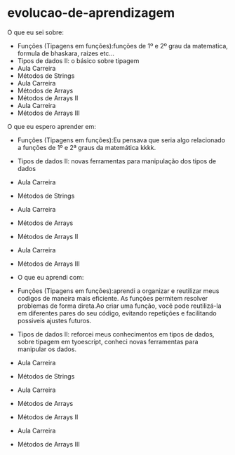 # evolucao-de-aprendizagem

O que eu sei sobre:
*  Funções (Tipagens em funções):funções de 1º e 2º grau da matematica, formula de bhaskara, raizes etc...
*  Tipos de dados II: o básico sobre tipagem
*  Aula Carreira
*  Métodos de Strings
*  Aula Carreira
*  Métodos de Arrays
*  Métodos de Arrays II
*  Aula Carreira
*  Métodos de Arrays III

  O que eu espero aprender em:
*  Funções (Tipagens em funções):Eu pensava que seria algo relacionado a funções de 1º e 2ª graus da matemática kkkk. 
*  Tipos de dados II: novas ferramentas para manipulação dos tipos de dados
*  Aula Carreira
*  Métodos de Strings
*  Aula Carreira
*  Métodos de Arrays
*  Métodos de Arrays II
*  Aula Carreira
*  Métodos de Arrays III

*  O que eu aprendi com:
*  Funções (Tipagens em funções):aprendi a organizar e reutilizar meus codigos de maneira mais eficiente. As funções permitem resolver problemas de forma direta.Ao criar uma função, você pode reutilizá-la em diferentes pares do seu código, evitando repetições e facilitando possiveis ajustes futuros.
*  Tipos de dados II: reforcei meus conhecimentos em tipos de dados, sobre tipagem em tyoescript, conheci novas ferramentas para manipular os dados.
*  Aula Carreira
*  Métodos de Strings
*  Aula Carreira
*  Métodos de Arrays
*  Métodos de Arrays II
*  Aula Carreira
*  Métodos de Arrays III
